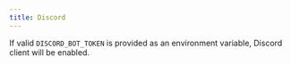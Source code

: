 ```yaml
---
title: Discord
---
```


If valid `DISCORD_BOT_TOKEN` is provided as an environment variable, Discord client will be enabled.
